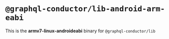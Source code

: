 # `@graphql-conductor/lib-android-arm-eabi`

This is the **armv7-linux-androideabi** binary for `@graphql-conductor/lib`

